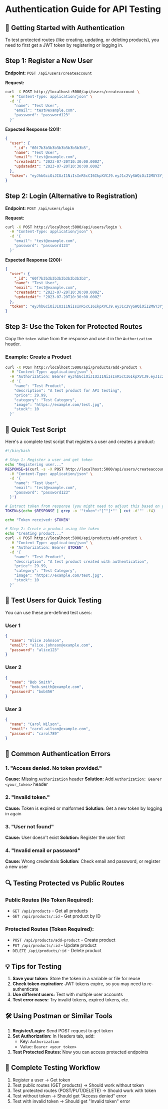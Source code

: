 # Authentication Guide for API Testing

## 🔐 Getting Started with Authentication

To test protected routes (like creating, updating, or deleting products), you need to first get a JWT token by registering or logging in.

## Step 1: Register a New User

**Endpoint:** `POST /api/users/createaccount`

**Request:**
```bash
curl -X POST http://localhost:5000/api/users/createaccount \
  -H "Content-Type: application/json" \
  -d '{
    "name": "Test User",
    "email": "test@example.com",
    "password": "password123"
  }'
```

**Expected Response (201):**
```json
{
  "user": {
    "_id": "60f7b3b3b3b3b3b3b3b3b3b3",
    "name": "Test User",
    "email": "test@example.com",
    "createdAt": "2023-07-20T10:30:00.000Z",
    "updatedAt": "2023-07-20T10:30:00.000Z"
  },
  "token": "eyJhbGciOiJIUzI1NiIsInR5cCI6IkpXVCJ9.eyJ1c2VySWQiOiI2MGY3YjNiM2IzYjNiM2IzYjNiM2IzYjMiLCJpYXQiOjE2MjY3NzQ4MDAsImV4cCI6MTYyNjc3ODQwMH0.example_token_here"
}
```

## Step 2: Login (Alternative to Registration)

**Endpoint:** `POST /api/users/login`

**Request:**
```bash
curl -X POST http://localhost:5000/api/users/login \
  -H "Content-Type: application/json" \
  -d '{
    "email": "test@example.com",
    "password": "password123"
  }'
```

**Expected Response (200):**
```json
{
  "user": {
    "_id": "60f7b3b3b3b3b3b3b3b3b3b3",
    "name": "Test User",
    "email": "test@example.com",
    "createdAt": "2023-07-20T10:30:00.000Z",
    "updatedAt": "2023-07-20T10:30:00.000Z"
  },
  "token": "eyJhbGciOiJIUzI1NiIsInR5cCI6IkpXVCJ9.eyJ1c2VySWQiOiI2MGY3YjNiM2IzYjNiM2IzYjNiM2IzYjMiLCJpYXQiOjE2MjY3NzQ4MDAsImV4cCI6MTYyNjc3ODQwMH0.example_token_here"
}
```

## Step 3: Use the Token for Protected Routes

Copy the `token` value from the response and use it in the `Authorization` header.

### Example: Create a Product

```bash
curl -X POST http://localhost:5000/api/products/add-product \
  -H "Content-Type: application/json" \
  -H "Authorization: Bearer eyJhbGciOiJIUzI1NiIsInR5cCI6IkpXVCJ9.eyJ1c2VySWQiOiI2MGY3YjNiM2IzYjNiM2IzYjNiM2IzYjMiLCJpYXQiOjE2MjY3NzQ4MDAsImV4cCI6MTYyNjc3ODQwMH0.example_token_here" \
  -d '{
    "name": "Test Product",
    "description": "A test product for API testing",
    "price": 29.99,
    "category": "Test Category",
    "image": "https://example.com/test.jpg",
    "stock": 10
  }'
```

## 🔧 Quick Test Script

Here's a complete test script that registers a user and creates a product:

```bash
#!/bin/bash

# Step 1: Register a user and get token
echo "Registering user..."
RESPONSE=$(curl -s -X POST http://localhost:5000/api/users/createaccount \
  -H "Content-Type: application/json" \
  -d '{
    "name": "Test User",
    "email": "test@example.com",
    "password": "password123"
  }')

# Extract token from response (you might need to adjust this based on your JSON parsing)
TOKEN=$(echo $RESPONSE | grep -o '"token":"[^"]*"' | cut -d'"' -f4)

echo "Token received: $TOKEN"

# Step 2: Create a product using the token
echo "Creating product..."
curl -X POST http://localhost:5000/api/products/add-product \
  -H "Content-Type: application/json" \
  -H "Authorization: Bearer $TOKEN" \
  -d '{
    "name": "Test Product",
    "description": "A test product created with authentication",
    "price": 29.99,
    "category": "Test Category",
    "image": "https://example.com/test.jpg",
    "stock": 10
  }'
```

## 📝 Test Users for Quick Testing

You can use these pre-defined test users:

### User 1
```json
{
  "name": "Alice Johnson",
  "email": "alice.johnson@example.com",
  "password": "alice123"
}
```

### User 2
```json
{
  "name": "Bob Smith",
  "email": "bob.smith@example.com",
  "password": "bob456"
}
```

### User 3
```json
{
  "name": "Carol Wilson",
  "email": "carol.wilson@example.com",
  "password": "carol789"
}
```

## 🚨 Common Authentication Errors

### 1. "Access denied. No token provided."
**Cause:** Missing `Authorization` header
**Solution:** Add `Authorization: Bearer <your_token>` header

### 2. "Invalid token."
**Cause:** Token is expired or malformed
**Solution:** Get a new token by logging in again

### 3. "User not found"
**Cause:** User doesn't exist
**Solution:** Register the user first

### 4. "Invalid email or password"
**Cause:** Wrong credentials
**Solution:** Check email and password, or register a new user

## 🔍 Testing Protected vs Public Routes

### Public Routes (No Token Required):
- `GET /api/products` - Get all products
- `GET /api/products/:id` - Get product by ID

### Protected Routes (Token Required):
- `POST /api/products/add-product` - Create product
- `PUT /api/products/:id` - Update product
- `DELETE /api/products/:id` - Delete product

## 💡 Tips for Testing

1. **Save your token:** Store the token in a variable or file for reuse
2. **Check token expiration:** JWT tokens expire, so you may need to re-authenticate
3. **Use different users:** Test with multiple user accounts
4. **Test error cases:** Try invalid tokens, expired tokens, etc.

## 🛠️ Using Postman or Similar Tools

1. **Register/Login:** Send POST request to get token
2. **Set Authorization:** In Headers tab, add:
   - Key: `Authorization`
   - Value: `Bearer <your_token>`
3. **Test Protected Routes:** Now you can access protected endpoints

## 🔄 Complete Testing Workflow

1. Register a user → Get token
2. Test public routes (GET products) → Should work without token
3. Test protected routes (POST/PUT/DELETE) → Should work with token
4. Test without token → Should get "Access denied" error
5. Test with invalid token → Should get "Invalid token" error 